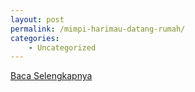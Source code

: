 ```yaml
---
layout: post
permalink: /mimpi-harimau-datang-rumah/
categories:
    - Uncategorized
---
```


[Baca Selengkapnya](/06)